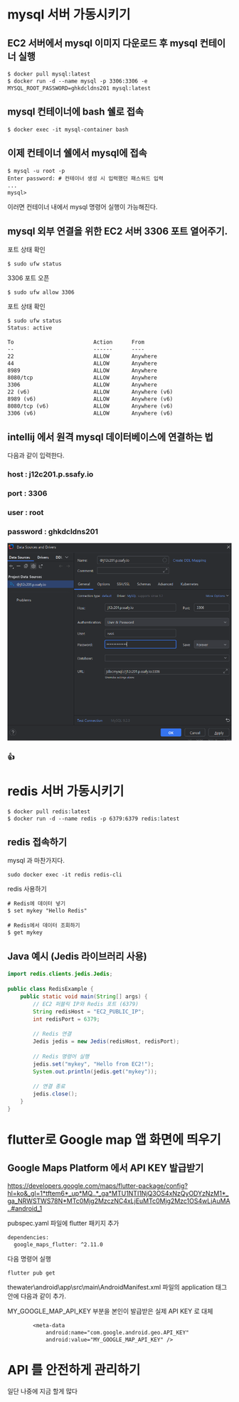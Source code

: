 # mysql 서버 가동시키기

## EC2 서버에서 mysql 이미지 다운로드 후 mysql 컨테이너 실행

```
$ docker pull mysql:latest
$ docker run -d --name mysql -p 3306:3306 -e MYSQL_ROOT_PASSWORD=ghkdcldns201 mysql:latest
```

## mysql 컨테이너에 bash 쉘로 접속
```
$ docker exec -it mysql-container bash
```
## 이제 컨테이너 쉘에서 mysql에 접속
```
$ mysql -u root -p
Enter password: # 컨테이너 생성 시 입력했던 패스워드 입력
...
mysql>
```
이러면 컨테이너 내에서 mysql 명령어 실행이 가능해진다.

## mysql 외부 연결을 위한 EC2 서버 3306 포트 열어주기. 

포트 상태 확인
```
$ sudo ufw status
```
3306 포트 오픈
```
$ sudo ufw allow 3306
```
포트 상태 확인
```
$ sudo ufw status
Status: active

To                         Action      From
--                         ------      ----
22                         ALLOW       Anywhere
44                         ALLOW       Anywhere
8989                       ALLOW       Anywhere
8080/tcp                   ALLOW       Anywhere
3306                       ALLOW       Anywhere
22 (v6)                    ALLOW       Anywhere (v6)
8989 (v6)                  ALLOW       Anywhere (v6)
8080/tcp (v6)              ALLOW       Anywhere (v6)
3306 (v6)                  ALLOW       Anywhere (v6)
```

## intellij 에서 원격 mysql 데이터베이스에 연결하는 법

다음과 같이 입력한다.
### host : j12c201.p.ssafy.io
### port : 3306
### user : root
### password : ghkdcldns201

![image-5.png](./image-5.png)

### 👍

# redis 서버 가동시키기 

```
$ docker pull redis:latest
$ docker run -d --name redis -p 6379:6379 redis:latest
```

## redis 접속하기

mysql 과 마찬가지다.
```
sudo docker exec -it redis redis-cli
```
redis 사용하기

```
# Redis에 데이터 넣기
$ set mykey "Hello Redis"

# Redis에서 데이터 조회하기
$ get mykey
```

## Java 예시 (Jedis 라이브러리 사용)
```java
import redis.clients.jedis.Jedis;

public class RedisExample {
    public static void main(String[] args) {
        // EC2 퍼블릭 IP와 Redis 포트 (6379)
        String redisHost = "EC2_PUBLIC_IP";
        int redisPort = 6379;

        // Redis 연결
        Jedis jedis = new Jedis(redisHost, redisPort);
        
        // Redis 명령어 실행
        jedis.set("mykey", "Hello from EC2!");
        System.out.println(jedis.get("mykey"));
        
        // 연결 종료
        jedis.close();
    }
}
```



# flutter로 Google map 앱 화면에 띄우기

## Google Maps Platform 에서 API KEY 발급받기

https://developers.google.com/maps/flutter-package/config?hl=ko&_gl=1*tftem6*_up*MQ..*_ga*MTU1NTI1NjQ3OS4xNzQyODYzNzM1*_ga_NRWSTWS78N*MTc0Mjg2MzczNC4xLjEuMTc0Mjg2Mzc1OS4wLjAuMA..#android_1

pubspec.yaml 파일에 flutter 패키지 추가 

```
dependencies:
  google_maps_flutter: ^2.11.0
```

다음 명령어 실행
```
flutter pub get
```


thewater\android\app\src\main\AndroidManifest.xml 파일의 application 태그 안에 다음과 같이 추가. 

MY_GOOGLE_MAP_API_KEY 부분을 본인이 발급받은 실제 API KEY 로 대체

```
        <meta-data
            android:name="com.google.android.geo.API_KEY"
            android:value="MY_GOOGLE_MAP_API_KEY" />

```

# API 를 안전하게 관리하기 

일단 나중에 지금 할게 많다





